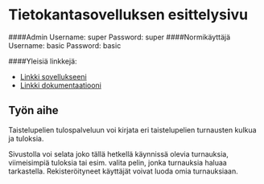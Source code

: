 # Tietokantasovelluksen esittelysivu

####Admin
Username: super
Password: super
####Normikäyttäjä
Username: basic
Password: basic

####Yleisiä linkkejä:

* [Linkki sovellukseeni](http://madamada.users.cs.helsinki.fi/tournaments/)
* [Linkki dokumentaatiooni](https://github.com/Heliozoa/Tsoha-Bootstrap/blob/master/doc/dokumentaatio.md)

## Työn aihe
Taistelupelien tulospalveluun voi kirjata eri taistelupelien turnausten kulkua ja tuloksia.

Sivustolla voi selata joko tällä hetkellä käynnissä olevia turnauksia, viimeisimpiä tuloksia tai esim. valita pelin, jonka turnauksia haluaa tarkastella. Rekisteröityneet käyttäjät voivat luoda omia turnauksiaan.